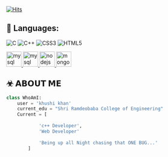 

[![Hits](https://hits.sh/github.com/skylar69-wtf.svg?style=for-the-badge&label=Profile-Visitors&logo=bugatti)](https://hits.sh/github.com/skylar69-wtf.svg)
</br>

## 🧰 Languages:
<p align="center">


![C](https://img.shields.io/badge/c-%2300599C.svg?style=flat&logo=c&logoColor=white) ![C++](https://img.shields.io/badge/c++-%2300599C.svg?style=flat&logo=c%2B%2B&logoColor=white) ![CSS3](https://img.shields.io/badge/css3-%231572B6.svg?style=flat&logo=css3&logoColor=white)  ![HTML5](https://img.shields.io/badge/html5-%23E34F26.svg?style=flat&logo=html5&logoColor=white) 


 <a href="https://www.javascript.com/" target="_blank"> <img src="https://img.icons8.com/nolan/64/js.png" alt="mysql" width="40" height="40"/> </a>
 <a href="https://reactjs.org/" target="_blank"> <img src="https://img.icons8.com/nolan/64/react-native.png" alt="mysql" width="40" height="40"/> </a>
 <a href="https://nodejs.org/" target="_blank"> <img src="https://img.icons8.com/color/48/000000/nodejs.png" alt="nodejs" width="40" height="40"/> </a>
 <a href="https://www.mongodb.com/" target="_blank"> <img src="https://img.icons8.com/color/48/000000/mongodb.png" alt="mongodb" width="40" height="40"/> </a>
</p>



## ☣ 𝗔𝗕𝗢𝗨𝗧 𝗠𝗘
```python
class WhoAmI:
	user = 'khushi khan'
   	current_edu = "Shri Ramdeobaba College of Engineering"
   	Current = [
   			
   			'c++ Developer',
   			'Web Developer'
                        
   			'Being up all Night chasing that ONE BUG...'
   		]
   ```
  
